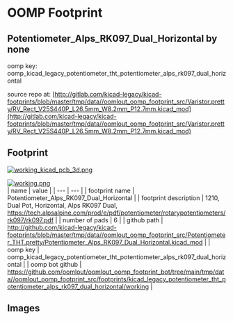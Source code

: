 # OOMP Footprint  
## Potentiometer_Alps_RK097_Dual_Horizontal  by none  
  
oomp key: oomp_kicad_legacy_potentiometer_tht_potentiometer_alps_rk097_dual_horizontal  
  
source repo at: [http://gitlab.com/kicad-legacy/kicad-footprints/blob/master/tmp/data//oomlout_oomp_footprint_src/Varistor.pretty/RV_Rect_V25S440P_L26.5mm_W8.2mm_P12.7mm.kicad_mod](http://gitlab.com/kicad-legacy/kicad-footprints/blob/master/tmp/data//oomlout_oomp_footprint_src/Varistor.pretty/RV_Rect_V25S440P_L26.5mm_W8.2mm_P12.7mm.kicad_mod)  
## Footprint  
  
[![working_kicad_pcb_3d.png](working_kicad_pcb_3d_600.png)](working_kicad_pcb_3d.png)  
  
[![working.png](working_600.png)](working.png)  
| name | value | 
| --- | --- | 
| footprint name | Potentiometer_Alps_RK097_Dual_Horizontal | 
| footprint description | 1210, Dual Pot, Horizontal, Alps RK097 Dual,  https://tech.alpsalpine.com/prod/e/pdf/potentiometer/rotarypotentiometers/rk097/rk097.pdf | 
| number of pads | 6 | 
| github path | http://github.com/kicad-legacy/kicad-footprints/blob/master/tmp/data//oomlout_oomp_footprint_src/Potentiometer_THT.pretty/Potentiometer_Alps_RK097_Dual_Horizontal.kicad_mod | 
| oomp key | oomp_kicad_legacy_potentiometer_tht_potentiometer_alps_rk097_dual_horizontal | 
| oomp bot github | https://github.com/oomlout/oomlout_oomp_footprint_bot/tree/main/tmp/data//oomlout_oomp_footprint_src/footprints/kicad_legacy_potentiometer_tht_potentiometer_alps_rk097_dual_horizontal/working | 
## Images  
